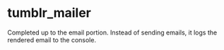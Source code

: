 # tumblr_mailer

Completed up to the email portion.  Instead of sending emails, it logs the rendered email to the console.
